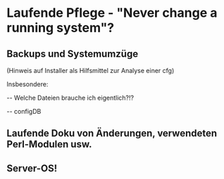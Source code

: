 <!--  -->
# Laufende Pflege - "Never change a running system"?

## Backups und Systemumzüge
 (Hinweis auf Installer als Hilfsmittel zur Analyse einer cfg)

 Insbesondere:

 -- Welche Dateien brauche ich eigentlich?!?

 -- configDB

## Laufende Doku von Änderungen, verwendeten Perl-Modulen usw.

## Server-OS!
